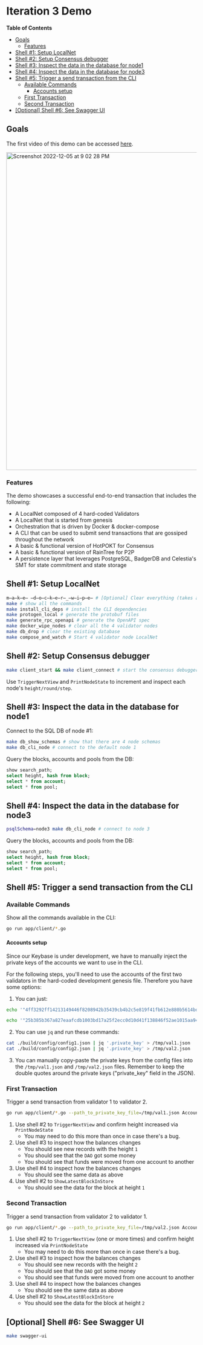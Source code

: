 # Iteration 3 Demo <!-- omit in toc -->

**Table of Contents**

- [Goals](#goals)
  - [Features](#features)
- [Shell #1: Setup LocalNet](#shell-1-setup-localnet)
- [Shell #2: Setup Consensus debugger](#shell-2-setup-consensus-debugger)
- [Shell #3: Inspect the data in the database for node1](#shell-3-inspect-the-data-in-the-database-for-node1)
- [Shell #4: Inspect the data in the database for node3](#shell-4-inspect-the-data-in-the-database-for-node3)
- [Shell #5: Trigger a send transaction from the CLI](#shell-5-trigger-a-send-transaction-from-the-cli)
  - [Available Commands](#available-commands)
    - [Accounts setup](#accounts-setup)
  - [First Transaction](#first-transaction)
  - [Second Transaction](#second-transaction)
- [\[Optional\] Shell #6: See Swagger UI](#optional-shell-6-see-swagger-ui)

## Goals

The first video of this demo can be accessed [here](https://drive.google.com/file/d/1IOrzq-XJP04BJjyqPPpPu873aSfwrnur/view?usp=sharing).

<img width="842" alt="Screenshot 2022-12-05 at 9 02 28 PM" src="https://user-images.githubusercontent.com/1892194/205820691-26e801e4-ff79-4132-a7a1-358860ca2335.png">

### Features

The demo showcases a successful end-to-end transaction that includes the following:

- A LocalNet composed of 4 hard-coded Validators
- A LocalNet that is started from genesis
- Orchestration that is driven by Docker & docker-compose
- A CLI that can be used to submit send transactions that are gossiped throughout the network
- A basic & functional version of HotPOKT for Consensus
- A basic & functional version of RainTree for P2P
- A persistence layer that leverages PostgreSQL, BadgerDB and Celestia's SMT for state commitment and state storage

## Shell #1: Setup LocalNet

```bash
m̶a̶k̶e̶ ̶d̶o̶c̶k̶e̶r̶_̶w̶i̶p̶e̶ # [Optional] Clear everything (takes a long time)
make # show all the commands
make install_cli_deps # install the CLI dependencies
make protogen_local # generate the protobuf files
make generate_rpc_openapi # generate the OpenAPI spec
make docker_wipe_nodes # clear all the 4 validator nodes
make db_drop # clear the existing database
make compose_and_watch # Start 4 validator node LocalNet
```

## Shell #2: Setup Consensus debugger

```bash
make client_start && make client_connect # start the consensus debugger
```

Use `TriggerNextView` and `PrintNodeState` to increment and inspect each node's `height/round/step`.

## Shell #3: Inspect the data in the database for node1

Connect to the SQL DB of node #1:

```bash
make db_show_schemas # show that there are 4 node schemas
make db_cli_node # connect to the default node 1
```

Query the blocks, accounts and pools from the DB:

```sql
show search_path;
select height, hash from block;
select * from account;
select * from pool;
```

## Shell #4: Inspect the data in the database for node3

```bash
psqlSchema=node3 make db_cli_node # connect to node 3
```

Query the blocks, accounts and pools from the DB:

```sql
show search_path;
select height, hash from block;
select * from account;
select * from pool;
```

## Shell #5: Trigger a send transaction from the CLI

### Available Commands

Show all the commands available in the CLI:

```bash
go run app/client/*.go
```

#### Accounts setup

Since our Keybase is under development, we have to manually inject the private keys of the accounts we want to use in the CLI.

For the following steps, you'll need to use the accounts of the first two validators in the hard-coded development genesis file. Therefore you have some options:

1. You can just:

```bash
echo '"4ff3292ff14213149446f8208942b35439cb4b2c5e819f41fb612e880b5614bdd6cea8706f6ee6672c1e013e667ec8c46231e0e7abcf97ba35d89fceb8edae45"' > /tmp/val1.json

echo '"25b385b367a827eaafcdb1003bd17a25f2ecc0d10d41f138846f52ae1015aa941041a9c76539791fef9bee5b4fcd5bf4a1a489e0790c44cbdfa776b901e13b50"' > /tmp/val2.json
```

2. You can use `jq` and run these commands:

```bash
cat ./build/config/config1.json | jq '.private_key' > /tmp/val1.json
cat ./build/config/config2.json | jq '.private_key' > /tmp/val2.json
```

3. You can manually copy-paste the private keys from the config files into the `/tmp/val1.json` and `/tmp/val2.json` files. Remember to keep the double quotes around the private keys ("private_key" field in the JSON).

### First Transaction

Trigger a send transaction from validator 1 to validator 2.

```bash
go run app/client/*.go --path_to_private_key_file=/tmp/val1.json Account Send 00404a570febd061274f72b50d0a37f611dfe339 00304d0101847b37fd62e7bebfbdddecdbb7133e 1000
```

1. Use shell #2 to `TriggerNextView` and confirm height increased via `PrintNodeState`
   - You may need to do this more than once in case there's a bug.
2. Use shell #3 to inspect how the balances changes
   - You should see new records with the height `1`
   - You should see that the `DAO` got some money
   - You should see that funds were moved from one account to another
3. Use shell #4 to inspect how the balances changes
   - You should see the same data as above
4. Use shell #2 to `ShowLatestBlockInStore`
   - You should see the data for the block at height `1`

### Second Transaction

Trigger a send transaction from validator 2 to validator 1.

```bash
go run app/client/*.go --path_to_private_key_file=/tmp/val2.json Account Send 00304d0101847b37fd62e7bebfbdddecdbb7133e 00404a570febd061274f72b50d0a37f611dfe339 1000
```

1. Use shell #2 to `TriggerNextView` (one or more times) and confirm height increased via `PrintNodeState`
   - You may need to do this more than once in case there's a bug.
2. Use shell #3 to inspect how the balances changes
   - You should see new records with the height `2`
   - You should see that the `DAO` got some money
   - You should see that funds were moved from one account to another
3. Use shell #4 to inspect how the balances changes
   - You should see the same data as above
4. Use shell #2 to `ShowLatestBlockInStore`
   - You should see the data for the block at height `2`

## [Optional] Shell #6: See Swagger UI

```bash
make swagger-ui
```
